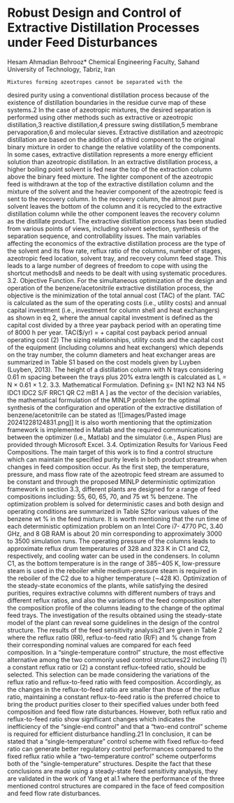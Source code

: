 
# Robust Design and Control of Extractive Distillation Processes under Feed Disturbances
Hesam Ahmadian Behrooz*
Chemical Engineering Faculty, Sahand University of Technology, Tabriz, Iran

	Mixtures forming azeotropes cannot be separated with the
desired purity using a conventional distillation process because
of the existence of distillation boundaries in the residue curve
map of these systems.2 In the case of azeotropic mixtures, the
desired separation is performed using other methods such as
extractive or azeotropic distillation,3 reactive distillation,4
pressure swing distillation,5 membrane pervaporation,6 and
molecular sieves.
	Extractive distillation and azeotropic distillation are based on
the addition of a third component to the original binary mixture
in order to change the relative volatility of the components. In
some cases, extractive distillation represents a more energy
efficient solution than azeotropic distillation.
	In an extractive distillation process, a higher boiling point
solvent is fed near the top of the extraction column above the
binary feed mixture. The lighter component of the azeotropic
feed is withdrawn at the top of the extractive distillation column
and the mixture of the solvent and the heavier component of
the azeotropic feed is sent to the recovery column. In the
recovery column, the almost pure solvent leaves the bottom of
the column and it is recycled to the extractive distillation
column while the other component leaves the recovery column
as the distillate product.
	The extractive distillation process has been studied from
various points of views, including solvent selection, synthesis of
the separation sequence, and controllability issues. The main
variables affecting the economics of the extractive distillation
process are the type of the solvent and its flow rate, reflux ratio
of the columns, number of stages, azeotropic feed location,
solvent tray, and recovery column feed stage. This leads to a
large number of degrees of freedom to cope with using the
shortcut methods8 and needs to be dealt with using systematic
procedures.
	3.2. Objective Function. For the simultaneous optimization
of the design and operation of the benzene/acetonitrile
extractive distillation process, the objective is the minimization
of the total annual cost (TAC) of the plant. TAC is calculated
as the sum of the operating costs (i.e., utility costs) and annual
capital investment (i.e., investment for column shell and heat exchangers) as shown in eq 2, where the annual capital
investment is defined as the capital cost divided by a three year
payback period with an operating time of 8000 h per year.
TAC($/yr) = +
capital cost
payback period
annual operating cost
(2)
The sizing relationships, utility costs and the capital cost of the
equipment (including columns and heat exchangers) which
depends on the tray number, the column diameters and heat
exchanger areas are summarized in Table S1 based on the cost
models given by Luyben (Luyben, 2013). The height of a
distillation column with N trays considering 0.61 m spacing
between the trays plus 20% extra length is calculated as L = N ×
0.61 × 1.2.
3.3. Mathematical Formulation. Defining x̲= [N1 N2 N3
N4 N5 IDC1 IDC2 S/F RRC1 QR
C2 mB1
A ] as the vector of the
decision variables, the mathematical formulation of the MINLP
problem for the optimal synthesis of the configuration and
operation of the extractive distillation of benzene/acetonitrile
can be stated as
![[images/Pasted image 20241228124831.png]]
It is also worth mentioning that the optimization framework is
implemented in Matlab and the required communications
between the optimizer (i.e., Matlab) and the simulator (i.e.,
Aspen Plus) are provided through Microsoft Excel.
3.4. Optimization Results for Various Feed Compositions.
The main target of this work is to find a control
structure which can maintain the specified purity levels in both
product streams when changes in feed composition occur. As
the first step, the temperature, pressure, and mass flow rate of
the azeotropic feed stream are assumed to be constant and
through the proposed MINLP deterministic optimization
framework in section 3.3, different plants are designed for a
range of feed compositions including: 55, 60, 65, 70, and 75 wt
% benzene. The optimization problem is solved for
deterministic cases and both design and operating conditions
are summarized in Table S2for various values of the benzene wt
% in the feed mixture. It is worth mentioning that the run time
of each deterministic optimization problem on an Intel Core i7-
4770 PC, 3.40 GHz, and 8 GB RAM is about 20 min
corresponding to approximately 3000 to 3500 simulation runs.
The operating pressure of the columns leads to approximate
reflux drum temperatures of 328 and 323 K in C1 and C2,
respectively, and cooling water can be used in the condensers.
In column C1, as the bottom temperature is in the range of
385−405 K, low-pressure steam is used in the reboiler while
medium-pressure steam is required in the reboiler of the C2 due
to a higher temperature (∼428 K).
Optimization of the steady-state economics of the plants,
while satisfying the desired purities, requires extractive columns
with different numbers of trays and different reflux ratios, and
also the variations of the feed composition alter the
composition profile of the columns leading to the change of
the optimal feed trays. The investigation of the results obtained
using the steady-state model of the plant can reveal some
guidelines in the design of the control structure. The results of
the feed sensitivity analysis21 are given in Table 2 where the
reflux ratio (RR), reflux-to-feed ratio (R/F) and % change from
their corresponding nominal values are compared for each feed
composition.
In a “single-temperature control” structure, the most effective
alternative among the two commonly used control structures22
including (1) a constant reflux ratio or (2) a constant reflux-tofeed
ratio, should be selected. This selection can be made
considering the variations of the reflux ratio and reflux-to-feed
ratio with feed composition. Accordingly, as the changes in the
reflux-to-feed ratio are smaller than those of the reflux ratio,
maintaining a constant reflux-to-feed ratio is the preferred
choice to bring the product purities closer to their specified
values under both feed composition and feed flow rate
disturbances. However, both reflux ratio and reflux-to-feed
ratio show significant changes which indicates the inefficiency
of the “single-end control” and that a “two-end control” scheme
is required for efficient disturbance handling.21
In conclusion, it can be stated that a “single-temperature”
control scheme with fixed reflux-to-feed ratio can generate
better regulatory control performances compared to the fixed
reflux ratio while a “two-temperature control” scheme outperforms
both of the “single-temperature” structures. Despite the
fact that these conclusions are made using a steady-state feed
sensitivity analysis, they are validated in the work of Yang et al.1
where the performance of the three mentioned control
structures are compared in the face of feed composition and
feed flow rate disturbances.